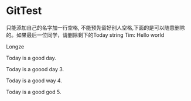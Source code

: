 # GitTest
只能添加自己的名字加一行空格, 不能预先留好别人空格,下面的是可以随意删除的。如果最后一位同学，请删除剩下的Today string
Tim: Hello world

Longze 

Today is a good day. 

Today is a goood day 3. 

Today is a good way 4.

Today is a good god 5.


